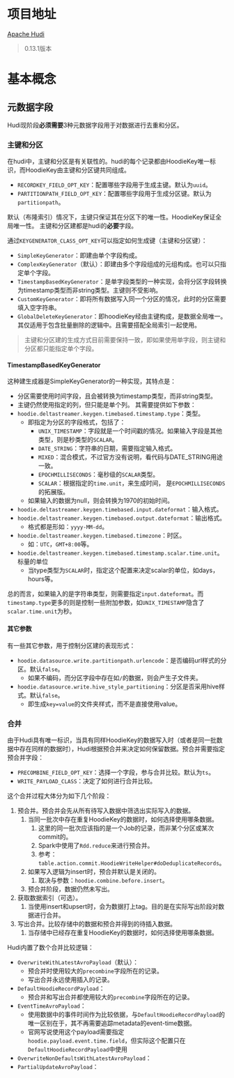 # 项目地址
[Apache Hudi](https://hudi.apache.org/cn/)
> 0.13.1版本

# 基本概念
## 元数据字段
Hudi现阶段**必须需要**3种元数据字段用于对数据进行去重和分区。
### 主键和分区
在hudi中，主键和分区是有关联性的。hudi的每个记录都由HoodieKey唯一标识，而HoodieKey由主键和分区键共同组成。
- `RECORDKEY_FIELD_OPT_KEY`：配置哪些字段用于生成主键。默认为`uuid`。
- `PARTITIONPATH_FIELD_OPT_KEY`：配置哪些字段用于生成分区键。默认为`partitionpath`。

默认（布隆索引）情况下，主键只保证其在分区下的唯一性。HoodieKey保证全局唯一性。
主键和分区建都是hudi的**必要**字段。

通过`KEYGENERATOR_CLASS_OPT_KEY`可以指定如何生成键（主键和分区键）：
- `SimpleKeyGenerator`：即建由单个字段构成。
- `ComplexKeyGenerator`（默认）：即建由多个字段组成的元组构成。也可以只指定单个字段。
- `TimestampBasedKeyGenerator`：是单字段类型的一种实现，会将分区字段转换为timestamp类型而非string类型。主键则不受影响。
- `CustomKeyGenerator`：即将所有数据写入同一个分区的情况，此时的分区需要填入空字符串。
- `GlobalDeleteKeyGenerator`：即hoodieKey经由主键构成，是数据全局唯一。其仅适用于包含批量删除的逻辑中。且需要搭配全局索引一起使用。

> 主键和分区建的生成方式目前需要保持一致，即如果使用单字段，则主键和分区都只能指定单个字段。

#### TimestampBasedKeyGenerator
这种建生成器是SimpleKeyGenerator的一种实现，其特点是：
- 分区需要使用时间字段，且会被转换为timestamp类型，而非string类型。
- 主键仍然使用指定的列，但只能是单个列。
其需要提供如下参数：
- `hoodie.deltastreamer.keygen.timebased.timestamp.type`：类型。
	- 即指定为分区的字段格式，包括了：
		- `UNIX_TIMESTAMP`：字段就是一个时间戳的情况。如果输入字段是其他类型，则是秒类型的`SCALAR`。
		- `DATE_STRING`：字符串的日期，需要指定输入格式。
		- `MIXED`：混合模式，不过官方没有说明，看代码与DATE_STRING用途一致。
		- `EPOCHMILLISECONDS`：毫秒级的`SCALAR`类型。
		- `SCALAR`：根据指定的`time.unit`，来生成时间， 是`EPOCHMILLISECONDS`的拓展版。
	- 如果输入的数据为null，则会转换为1970的初始时间。
- `hoodie.deltastreamer.keygen.timebased.input.dateformat`：输入格式。
- `hoodie.deltastreamer.keygen.timebased.output.dateformat`：输出格式。
	- 格式都是形如：`yyyy-MM-dd`。
- `hoodie.deltastreamer.keygen.timebased.timezone`：时区。
	- 如：`UTC`，`GMT+8:00`等。
- `hoodie.deltastreamer.keygen.timebased.timestamp.scalar.time.unit`。标量的单位
	- 当type类型为`SCALAR`时，指定这个配置来决定scalar的单位，如days，hours等。

总的而言，如果输入的是字符串类型，则需要指定`input.dateformat`。而`timestamp.type`更多的则是控制一些附加参数，如`UNIX_TIMESTAMP`隐含了`scalar.time.unit`为秒。

#### 其它参数
有一些其它参数，用于控制分区建的表现形式：
- `hoodie.datasource.write.partitionpath.urlencode`：是否编码url样式的分区。默认`false`。
	- 如果不编码，而分区字段中存在如`/`的数据，则会产生子文件夹。
- `hoodie.datasource.write.hive_style_partitioning`：分区是否采用hive样式。默认`false`。
	- 即生成`key=value`的文件夹样式，而不是直接使用value。

### 合并
由于Hudi具有唯一标识，当具有同样HoodieKey的数据写入时（或者是同一批数据中存在同样的数据时），Hudi根据预合并来决定如何保留数据。预合并需要指定预合并字段：
- `PRECOMBINE_FIELD_OPT_KEY`：选择一个字段，参与合并比较。默认为`ts`。
- `WRITE_PAYLOAD_CLASS`：决定了如何进行合并比较。

这个合并过程大体分为如下几个阶段：
1. 预合并。预合并会先从所有待写入数据中筛选出实际写入的数据。
	1. 当同一批次中存在重复HoodieKey的数据时，如何选择使用哪条数据。
		1. 这里的同一批次应该指的是一个Job的记录，而非某个分区或某次commit的。
		2. Spark中使用了`Rdd.reduce`来进行预合并。
		3. 参考：`table.action.commit.HoodieWriteHelper#doDeduplicateRecords`。
	2. 如果写入逻辑为insert时，预合并默认是关闭的。
		1. 取决与参数：`hoodie.combine.before.insert`。
	3. 预合并阶段，数据仍然未写出。
2. 获取数据索引（可选）。
	1. 当使用insert和upsert时，会为数据打上tag。目的是在实际写出阶段对数据进行合并。
3. 写出合并。比较存储中的数据和预合并得到的待插入数据。
	1. 当存储中已经存在重复HoodieKey的数据时，如何选择使用哪条数据。

Hudi内置了数个合并比较逻辑：
- `OverwriteWithLatestAvroPayload`（默认）：
	- 预合并时使用较大的`precombine`字段所在的记录。
	- 写出合并永远使用插入的记录。
- `DefaultHoodieRecordPayload`：
	- 预合并和写出合并都使用较大的`precombine`字段所在的记录。
- `EventTimeAvroPayload`：
	- 使用数据中的事件时间作为比较依据，与`DefaultHoodieRecordPayload`的唯一区别在于，其不再需要追踪metadata的event-time数据。
	- 官网写说使用这个payload需要指定`hoodie.payload.event.time.field`，但实际这个配置只在`DefaultHoodieRecordPayload`中使用
- `OverwriteNonDefaultsWithLatestAvroPayload`：
- `PartialUpdateAvroPayload`：